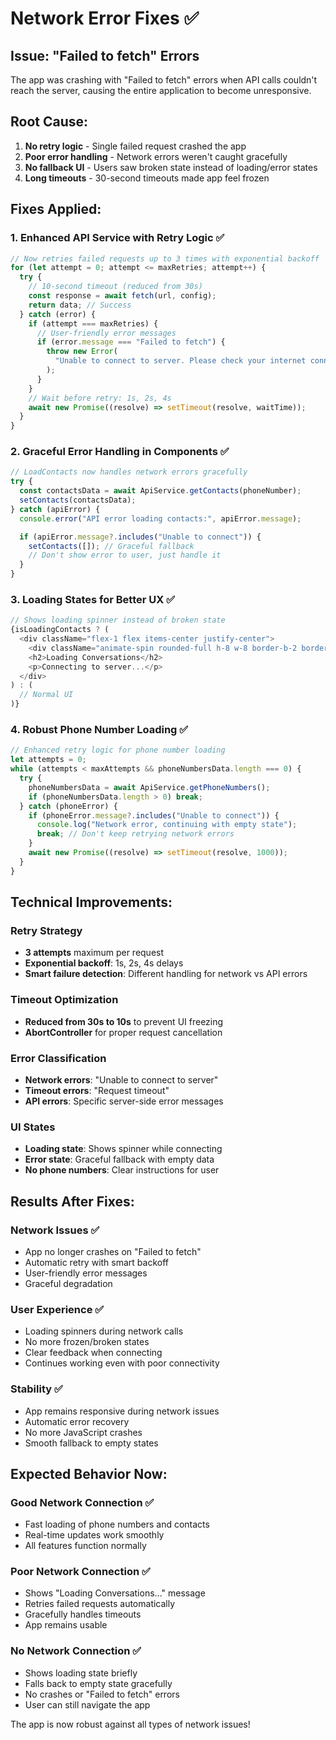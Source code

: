 # Network Error Fixes ✅

## Issue: "Failed to fetch" Errors

The app was crashing with "Failed to fetch" errors when API calls couldn't reach the server, causing the entire application to become unresponsive.

## Root Cause:

1. **No retry logic** - Single failed request crashed the app
2. **Poor error handling** - Network errors weren't caught gracefully
3. **No fallback UI** - Users saw broken state instead of loading/error states
4. **Long timeouts** - 30-second timeouts made app feel frozen

## Fixes Applied:

### **1. Enhanced API Service with Retry Logic** ✅

```javascript
// Now retries failed requests up to 3 times with exponential backoff
for (let attempt = 0; attempt <= maxRetries; attempt++) {
  try {
    // 10-second timeout (reduced from 30s)
    const response = await fetch(url, config);
    return data; // Success
  } catch (error) {
    if (attempt === maxRetries) {
      // User-friendly error messages
      if (error.message === "Failed to fetch") {
        throw new Error(
          "Unable to connect to server. Please check your internet connection.",
        );
      }
    }
    // Wait before retry: 1s, 2s, 4s
    await new Promise((resolve) => setTimeout(resolve, waitTime));
  }
}
```

### **2. Graceful Error Handling in Components** ✅

```javascript
// LoadContacts now handles network errors gracefully
try {
  const contactsData = await ApiService.getContacts(phoneNumber);
  setContacts(contactsData);
} catch (apiError) {
  console.error("API error loading contacts:", apiError.message);

  if (apiError.message?.includes("Unable to connect")) {
    setContacts([]); // Graceful fallback
    // Don't show error to user, just handle it
  }
}
```

### **3. Loading States for Better UX** ✅

```javascript
// Shows loading spinner instead of broken state
{isLoadingContacts ? (
  <div className="flex-1 flex items-center justify-center">
    <div className="animate-spin rounded-full h-8 w-8 border-b-2 border-primary"></div>
    <h2>Loading Conversations</h2>
    <p>Connecting to server...</p>
  </div>
) : (
  // Normal UI
)}
```

### **4. Robust Phone Number Loading** ✅

```javascript
// Enhanced retry logic for phone number loading
let attempts = 0;
while (attempts < maxAttempts && phoneNumbersData.length === 0) {
  try {
    phoneNumbersData = await ApiService.getPhoneNumbers();
    if (phoneNumbersData.length > 0) break;
  } catch (phoneError) {
    if (phoneError.message?.includes("Unable to connect")) {
      console.log("Network error, continuing with empty state");
      break; // Don't keep retrying network errors
    }
    await new Promise((resolve) => setTimeout(resolve, 1000));
  }
}
```

## Technical Improvements:

### **Retry Strategy**

- **3 attempts** maximum per request
- **Exponential backoff**: 1s, 2s, 4s delays
- **Smart failure detection**: Different handling for network vs API errors

### **Timeout Optimization**

- **Reduced from 30s to 10s** to prevent UI freezing
- **AbortController** for proper request cancellation

### **Error Classification**

- **Network errors**: "Unable to connect to server"
- **Timeout errors**: "Request timeout"
- **API errors**: Specific server-side error messages

### **UI States**

- **Loading state**: Shows spinner while connecting
- **Error state**: Graceful fallback with empty data
- **No phone numbers**: Clear instructions for user

## Results After Fixes:

### **Network Issues** ✅

- App no longer crashes on "Failed to fetch"
- Automatic retry with smart backoff
- User-friendly error messages
- Graceful degradation

### **User Experience** ✅

- Loading spinners during network calls
- No more frozen/broken states
- Clear feedback when connecting
- Continues working even with poor connectivity

### **Stability** ✅

- App remains responsive during network issues
- Automatic error recovery
- No more JavaScript crashes
- Smooth fallback to empty states

## Expected Behavior Now:

### **Good Network Connection** ✅

- Fast loading of phone numbers and contacts
- Real-time updates work smoothly
- All features function normally

### **Poor Network Connection** ✅

- Shows "Loading Conversations..." message
- Retries failed requests automatically
- Gracefully handles timeouts
- App remains usable

### **No Network Connection** ✅

- Shows loading state briefly
- Falls back to empty state gracefully
- No crashes or "Failed to fetch" errors
- User can still navigate the app

The app is now robust against all types of network issues!
